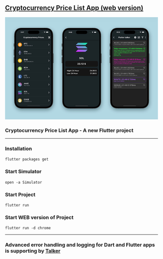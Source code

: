 ## [Cryptocurrency Price List App (web version)](https://cryptocurrency-prices-exslym.vercel.app/)

![preview](https://github.com/exslym/Crypto-Coins-List/blob/main/assets/preview/preview.jpg)

### Cryptocurrency Price List App - A new Flutter project

---

### Installation

```
flutter packages get
```

### Start Simulator

```
open -a Simulator
```

### Start Project

```
flutter run
```

### Start WEB version of Project

```
flutter run -d chrome
```

---

### Advanced error handling and logging for Dart and Flutter apps is supporting by [Talker](https://pub.dev/packages/talker)
